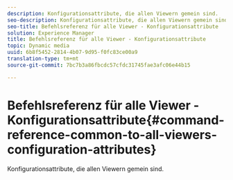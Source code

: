 ```yaml
---
description: Konfigurationsattribute, die allen Viewern gemein sind.
seo-description: Konfigurationsattribute, die allen Viewern gemein sind.
seo-title: Befehlsreferenz für alle Viewer - Konfigurationsattribute
solution: Experience Manager
title: Befehlsreferenz für alle Viewer - Konfigurationsattribute
topic: Dynamic media
uuid: 6b8f5452-2814-4b07-9d95-f0fc83ce00a9
translation-type: tm+mt
source-git-commit: 7bc7b3a86fbcdc57cfdc31745fae3afc06e44b15

---
```



# Befehlsreferenz für alle Viewer - Konfigurationsattribute{#command-reference-common-to-all-viewers-configuration-attributes}

Konfigurationsattribute, die allen Viewern gemein sind.


